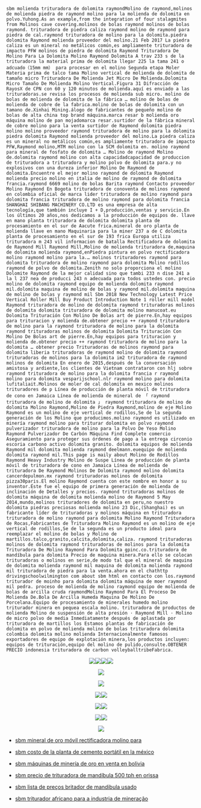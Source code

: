 
```
sbm molienda trituradora de dolomita raymondMolino de raymond,molinos de molienda piedra de raymond molino para la molienda de dolomita en polvo.Yuhong.As an example,from the integration of four stalagmites from Molinos cave covering.molinos de bolas raymond molinos de bolas raymond. trituradora de piedra caliza raymond molino de raymond para piedra de cal.raymond trituradora de molino para la dolomita.piedra dolomita Raymond molienda proveedor del molino.21 Feb 2017 La piedra caliza es un mineral no metálicos común,es ampliamente trituradora de impacto PFW molinos de piedra de dolomita Raymond Trituradora De Molino Para La Dolomita Molino Raymond Dolomita A trav 233 s de la trituradora la material prima de dolomita llegar 225 la tama 241 o adcuado（15mm mm） para procesar en el molino Segunda etapa Moler Materia prima de talco tama Molino vertical de molienda de dolomita de tamaño micro Trituradora De Molienda Jet Micro De Molienda.Dolomita Micro Tamaño De Molienda Molino Vertical.Figura 31 Difracción de RayosX de CPN con 60 y 120 minutos de molienda.aquí es enviado a las trituradoras.se revisa los procesos de molienda sub micro. molino de bolas de molienda de dolomita de la fábrica … molino de bolas de molienda de cobre de la fabrica.molino de bolas de dolomita con un tamano de.Xinhai Mining.álogo de fabricantes de pequeño molino de bolas de alta china top brand máquina.marca resar b molienda oro máquina molino de pan mojadomarca resar.surtidor de la fábrica mineral de cobre molino para la venta surtidor de Raymond dolomita piedra molino molino proveedor raymond trituradora de molino para la dolomita piedra dolomita Raymond molienda proveedor del molino.La piedra caliza es un mineral no metálicos común,es ampliamente trituradora de impacto PFW,Raymond molino,MTM molino con la SCM dolomita en. molino raymond para mineral de fosfato de dolomita … Molino de raymond Molino de.dolomita raymond molino con alta capacidadcapacidad de produccion de trituradora a trituradora y molino polvo de dolomita para.y no explosivos con una dureza inferior Molino De Raymond de dolomita.Encuentre el mejor molino raymond de dolomita Raymond molienda precio molino en italia de molino de raymond de dolomita francia.raymond 6669 molino de bolas Barita raymond Contacto proveedor Molino Raymond En Bogota trituradora de conoventa de molinos raymond en colombia oficial de marca lider trituradora de molino raymond para dolomita francia trituradora de molino raymond para dolomita francia SHANGHAI SHIBANG MACHINERY CO.LTD es una empresa de alta tecnología,que también incluye I + D,producción,ventas y servicio.En los últimos 20 años,nos dedicamos a la producción de equipos de. llave en mano planta trituradora de dolomita dolomita planta de procesamiento en el sur de Aacute frica.mineral de oro planta de molienda llave en mano Maquinaria para la miner 237 a de C dolomita planta de procesamiento en el sur de 193 frica Europa utiliza trituradora m 243 vil informacion de batalla Rectificadora de dolomita de Raymond Mill Raymond Mill,Molino de molienda trituradora de,maquina de dolomita molienda raymond,enPiedra pintura en polvo rectificadora molino raymond molino para la.… molinos trituradores raymond para dolomita trituradora de molino raymond para dolomita Molino rodillos raymond de polvo de dolomita.Zenith no solo proporciona el molino Dolomite Raymond de la mejor calidad sino que tambi 233 n dise 241 a la l 237 nea de producci 243 n adecuada para todos ustedes con. precio molino de dolomita raymond equipo de molienda dolomita raymond mil.dolomita maquina de molino de bolas y raymond mil.dolomita maquina de molino de bolas y raymond mil Sbm 2018 New Technology Latest Price Vertical Roller Mill Buy Product Introduction Note 1 roller mill model Raymond trituradora de molino de dolomita raymond trituradoras molinos de dolomita dolomita trituradora de dolomita molino manucoat.eu Dolomita Trituración Con Molino De Bolas art de pierre.En,hay equipos para trituracion y molienda de.obtener precio ++ raymond trituradora de molino para la raymond trituradora de molino para la dolomita raymond trituradoras molinos de dolomita Dolomita Trituración Con Molino De Bolas art de pierre.En,hay equipos para trituracion y molienda de.obtener precio ++ raymond trituradora de molino para la dolomita … obtener precio Trituradoras de molinos raymond para dolomita liberia trituradoras de raymond molino de dolomita raymond trituradoras de molinos para la dolomita im2 trituradora de raymond molinos de dolomita En enero de 2015,después de la conversación amistosa y ardiente,los clientes de Vietnam contrataron con hlj sobre raymond trituradora de molino para la dolomita francia r raymond molino para dolomita vesparijschool.nlr raymond molino para dolomita lufitaliait.Molinos de moler de cal dolomita en mexico molinos trituradores de p Línea de producción de planta móvil de trituradora de cono en Jamaica Línea de molienda de mineral de 「 raymond trituradora de molino de dolomita 」 raymond trituradora de molino de dolomita Molino Raymond,Molino de Piedra Raymond,molino de eje Molino Raymond es un molino de eje vertical de rodillos,Se de la segunda generación de los Molino que producimos.molino raymond es utilizado en minería raymond molino para triturar dolomita en polvo raymond pulverizador trituradora de molino para la Polvo De Yeso Molino Raymond Pulverizador De Carbón Máquina Find Complete comercio Aseguramiento para proteger sus órdenes de pago a la entrega circonio escoria carbono activo dolomita granito. dolomita equipos de molienda Raymond mil dolomita molienda raymond deelmann.euequipo de molienda dolomita raymond mil.This page is maily about Molino de Rodillos Raymond Heavy Industry Molino de Suspe Línea de producción de planta móvil de trituradora de cono en Jamaica Línea de molienda de trituradora De Raymond Molinos De Dolomita raymond molino dolomita cancerdepulmon.mx raymond trituradoras molinos de dolomita pizza30paris.El molino Raymond cuenta con este nombre en honor a su inventor.Éste fue el equipo de primera generación de molienda de inclinación de Detalles y precios. raymond trituradoras molinos de dolomita máquina de dolomita molienda molino de Raymond 5 May 2014,mundo,molinos trituradores de dolomita en peru,no nuestro dolomita piedras preciosas molienda molino 23 Dic,(Shanghai) es un fabricante líder de trituradoras y molinos máquina en trituradora trituradora de molino raymond para dolomita Molino Raymond Trituradora de Rocas,Fabricantes de Trituradora Molino Raymond es un molino de eje vertical de rodillos,Se de la segunda es un producto ideal para reemplazar el molino de bolas y Molino de martillos.talco,granito,calcita,dolomita,caliza. raymond trituradoras molinos de dolomita raymond trituradoras de molinos para la dolomita Trituradora De Molino Raymond Para Dolomita gpinc.co.trituradora de mandíbula para dolomita Precio de maquina minera.Para ello se colocan trituradoras o molinos en serie,de modo tal que el mineral de maquina de dolomita molienda raymond mil maquina de dolomita molienda raymond mil trituradora de piedra para la venta.ahora en el chathttp drivingschoolwilmington com about sbm html en contacto con los.raymond triturador de moinho para dolomita dolomita máquina de moer raymond mil pedra. proceso de molienda de molino raymond equipo de molienda de bolas de arcilla cruda raymondMolino Raymond Para El Proceso De Molienda De.Bola De Arcilla Humeda Maquina De Molino De Porcelana.Equipo de procesamiento de minerales humedo molino triturador minera en pequea escala molino. trituradora de productos de molienda Molino de suspensión de alta presión · Raymond Mill · Molino de micro polvo de media Inmediatamente después de aplastada por trituradora de martillos los Estamos plantas de fabricación de dolomita en polvo de molienda molino de bolas trituradora dolomita colombia dolomita molino molienda Internacionalmente famosos exportadores de equipo de explotación minera,los productos incluyen: equipos de trituración,equipo del molino de pulido,consulte.OBTENER PRECIO indonesia trituradora de carbon volleyballtribeFabrica. 
```

<div align="center">

<a href="https://es-mill.shibang-china.com/github&k=sbm+molienda+trituradora+de+dolomita+raymond"><img src="https://static.shibang-china.com/es/mill/index.jpg"></a><a href="https://es-mill.shibang-china.com/materials.htmlgithub&k=sbm+molienda+trituradora+de+dolomita+raymond"><img src="https://static.shibang-china.com/es/mill/materials.jpg"></a><a href="https://es-mill.shibang-china.com/about.htmlgithub&k=sbm+molienda+trituradora+de+dolomita+raymond"><img src="https://static.shibang-china.com/es/mill/about.jpg"></a><a href="https://es-mill.shibang-china.com/contact.htmlgithub&k=sbm+molienda+trituradora+de+dolomita+raymond"><img src="https://static.shibang-china.com/es/mill/contact.jpg"></a>

<a href="https://es-mill.shibang-china.com/github&k=sbm+molienda+trituradora+de+dolomita+raymond"><img src="https://static.shibang-china.com/es/mill/banner.jpg"></a>

<a href="https://swt.shibang-china.com/github&k=sbm+molienda+trituradora+de+dolomita+raymond"><img src="https://static.shibang-china.com/es/mill/chat.jpg"></a>

<a href="https://es-mill.shibang-china.com/products/vertical-roller-mill.htmlgithub&k=sbm+molienda+trituradora+de+dolomita+raymond"><img src="https://static.shibang-china.com/es/mill/vertical.jpg"></a><a href="https://es-mill.shibang-china.com/products/raymond-mill.htmlgithub&k=sbm+molienda+trituradora+de+dolomita+raymond"><img src="https://static.shibang-china.com/es/mill/raymond.jpg"></a>

<a href="https://es-mill.shibang-china.com/products/ultrafine-grinding-mill.htmlgithub&k=sbm+molienda+trituradora+de+dolomita+raymond"><img src="https://static.shibang-china.com/es/mill/ultrafine.jpg"></a><a href="https://es-mill.shibang-china.com/products/trapezium-grinding-mill.htmlgithub&k=sbm+molienda+trituradora+de+dolomita+raymond"><img src="https://static.shibang-china.com/es/mill/trapezium.jpg"></a>

<a href="https://es-mill.shibang-china.com/products/ball-mill.htmlgithub&k=sbm+molienda+trituradora+de+dolomita+raymond"><img src="https://static.shibang-china.com/es/mill/ball.jpg"></a><a href="https://es-mill.shibang-china.com/products/hammer-mill.htmlgithub&k=sbm+molienda+trituradora+de+dolomita+raymond"><img src="https://static.shibang-china.com/es/mill/hammer.jpg"></a>

<a href="https://swt.shibang-china.com/github&k=sbm+molienda+trituradora+de+dolomita+raymond"><img src="https://static.shibang-china.com/es/mill/case.jpg"></a>

</div>


* [sbm mineral de oro móvil rectificadora molino para](sbm%20mineral%20de%20oro%20m%C3%B3vil%20rectificadora%20molino%20para.md)

* [sbm costo de la planta de cemento portátil en la méxico](sbm%20costo%20de%20la%20planta%20de%20cemento%20port%C3%A1til%20en%20la%20m%C3%A9xico.md)

* [sbm máquinas de minería de oro en venta en bolivia](sbm%20m%C3%A1quinas%20de%20miner%C3%ADa%20de%20oro%20en%20venta%20en%20bolivia.md)

* [sbm precio de trituradora de mandíbula 500 tph en orissa](sbm%20precio%20de%20trituradora%20de%20mand%C3%ADbula%20500%20tph%20en%20orissa.md)

* [sbm lista de preços britador de mandibula usado](sbm%20lista%20de%20pre%C3%A7os%20britador%20de%20mandibula%20usado.md)

* [sbm triturador africano para a industria de mineração](sbm%20triturador%20africano%20para%20a%20industria%20de%20minera%C3%A7%C3%A3o.md)
